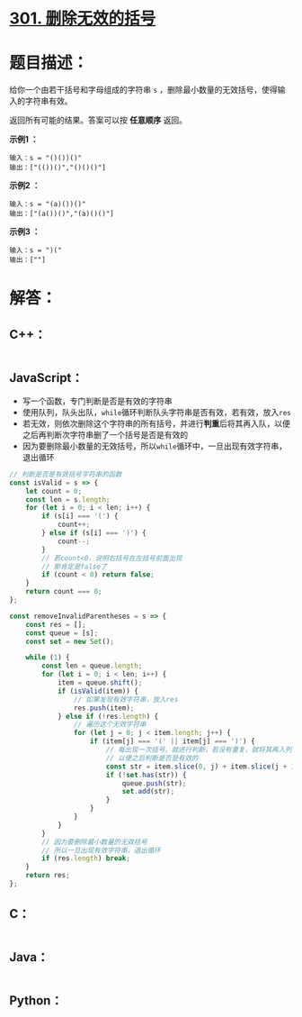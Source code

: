 # [301. 删除无效的括号](https://leetcode-cn.com/problems/remove-invalid-parentheses/)

# 题目描述：

给你一个由若干括号和字母组成的字符串 `s` ，删除最小数量的无效括号，使得输入的字符串有效。

返回所有可能的结果。答案可以按 **任意顺序** 返回。

 

**示例1 ：**

```
输入：s = "()())()"
输出：["(())()","()()()"]
```

**示例2 ：**

```
输入：s = "(a)())()"
输出：["(a())()","(a)()()"]
```

**示例3 ：**

```
输入：s = ")("
输出：[""]
```



# 解答：

## C++：

```C++

```

## JavaScript：

- 写一个函数，专门判断是否是有效的字符串
- 使用队列，队头出队，`while`循环判断队头字符串是否有效，若有效，放入`res`
- 若无效，则依次删除这个字符串的所有括号，并进行**判重**后将其再入队，以便之后再判断次字符串删了一个括号是否是有效的
- 因为要删除最小数量的无效括号，所以`while`循环中，一旦出现有效字符串，退出循环

```JavaScript
// 判断是否是有效括号字符串的函数
const isValid = s => {
    let count = 0;
    const len = s.length;
    for (let i = 0; i < len; i++) {
        if (s[i] === '(') {
            count++;
        } else if (s[i] === ')') {
            count--;
        }
        // 若count<0，说明右括号在左括号前面出现
        // 那肯定是false了
        if (count < 0) return false;
    }
    return count === 0;
};

const removeInvalidParentheses = s => {
    const res = [];
    const queue = [s];
    const set = new Set();

    while (1) {
        const len = queue.length;
        for (let i = 0; i < len; i++) {
            item = queue.shift();
            if (isValid(item)) {
                // 如果发现有效字符串，放入res
                res.push(item);
            } else if (!res.length) {
                // 遍历这个无效字符串
                for (let j = 0; j < item.length; j++) {
                    if (item[j] === '(' || item[j] === ')') {
                        // 每出现一次括号，就进行判断，若没有重复，就将其再入列
                        // 以便之后判断是否是有效的
                        const str = item.slice(0, j) + item.slice(j + 1);
                        if (!set.has(str)) {
                            queue.push(str);
                            set.add(str);
                        }
                    }
                }
            }
        }
        // 因为要删除最小数量的无效括号
        // 所以一旦出现有效字符串，退出循环
        if (res.length) break;
    }
    return res;
};
```


## C：
```c

```

## Java：
```java

```

## Python：

```python

```

